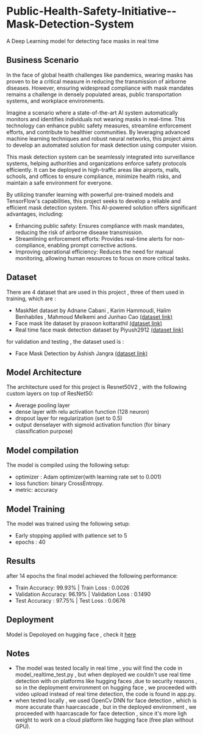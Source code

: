 # Public-Health-Safety-Initiative--Mask-Detection-System
A Deep Learning model for detecting face masks in real time

## Business Scenario
In the face of global health challenges like pandemics, wearing masks has proven to be a critical measure in reducing the transmission of airborne diseases. However, ensuring widespread compliance with mask mandates remains a challenge in densely populated areas, public transportation systems, and workplace environments.

Imagine a scenario where a state-of-the-art AI system automatically monitors and identifies individuals not wearing masks in real-time. This technology can enhance public safety measures, streamline enforcement efforts, and contribute to healthier communities. By leveraging advanced machine learning techniques and robust neural networks, this project aims to develop an automated solution for mask detection using computer vision.

This mask detection system can be seamlessly integrated into surveillance systems, helping authorities and organizations enforce safety protocols efficiently. It can be deployed in high-traffic areas like airports, malls, schools, and offices to ensure compliance, minimize health risks, and maintain a safe environment for everyone.

By utilizing transfer learning with powerful pre-trained models and TensorFlow's capabilities, this project seeks to develop a reliable and efficient mask detection system. This AI-powered solution offers significant advantages, including:

- Enhancing public safety: Ensures compliance with mask mandates, reducing the risk of airborne disease transmission.
- Streamlining enforcement efforts: Provides real-time alerts for non-compliance, enabling prompt corrective actions.
- Improving operational efficiency: Reduces the need for manual monitoring, allowing human resources to focus on more critical tasks.

## Dataset
There are 4 dataset that are used in this project , three of them used in training, which are :
- MaskNet dataset by Adnane Cabani , Karim Hammoudi, Halim Benhabiles , Mahmoud Melkemi and Junhao Cao [(dataset link)](https://github.com/cabani/MaskedFace-Net?tab=readme-ov-file)
- Face mask lite dataset by prasoon kottarathil [(dataset link)](https://www.kaggle.com/datasets/prasoonkottarathil/face-mask-lite-dataset/)
- Real time face mask detection dataset by Piyush2912 [(dataset link)](https://github.com/Piyush2912/Real-Time-Face-Mask-Detection?tab=readme-ov-file)

for validation and testing , the dataset used is :
- Face Mask Detection by Ashish Jangra [(dataset link)](https://www.kaggle.com/datasets/ashishjangra27/face-mask-12k-images-dataset)

## Model Architecture
The architecture used for this project is Resnet50V2 , with the following custom layers on top of ResNet50:
- Average pooling layer
- dense layer with relu activation function (128 neuron)
- dropout layer for regularization (set to 0.5)
- output denselayer with sigmoid activation function (for binary classification purpose)


## Model compilation 
The model is compiled using the following setup:
- optimizer : Adam optimizer(with learning rate set to 0.001)
- loss function: binary CrossEntropy.
- metric: accuracy

## Model Training
The model was trained using the following setup:
- Early stopping applied with patience set to 5
- epochs : 40

## Results
after 14 epochs the final model achieved the following performance:

- Train Accuracy: 99.93% | Train Loss : 0.0026
- Validation Accuracy: 96.19% | Validation Loss : 0.1490
- Test Accuracy : 97.75% | Test Loss : 0.0676


## Deployment
Model is Depoloyed on hugging face , check it [here](https://huggingface.co/spaces/Mamdouh-Alaa12/Public-Health-Safety-Initiative-Mask-Detection-System)

## Notes
- The model was tested locally in real time , you will find the code in model_realtime_test.py , but when deployed we couldn't use real time detection with on platforms like hugging faces ,due to security reasons , so in the deployment environment on hugging face ,  we proceeded with video upload instead of real time detection, the code is found in app.py.
- when tested locally , we used OpenCv DNN for face detection , which is more accurate than haarcascade , but in the deployed environment , we proceeded with haarcascade for face detection , since it's more ligh weight to work on a cloud platform like hugging face (free plan without GPU).
